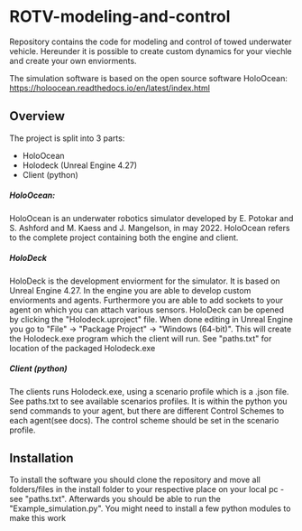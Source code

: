 # ROTV-modeling-and-control
Repository contains the code for modeling and control of towed underwater vehicle. Hereunder it is possible to create custom dynamics 
for your viechle and create your own enviorments.

The simulation software is based on the open source software HoloOcean: https://holoocean.readthedocs.io/en/latest/index.html


## Overview
The project is split into 3 parts:

* HoloOcean
* Holodeck (Unreal Engine 4.27)
* Client (python)

##### HoloOcean: 
HoloOcean is an underwater robotics simulator developed by E. Potokar and S. Ashford and M. Kaess and J. Mangelson,
in may 2022. HoloOcean refers to the complete project containing both the engine and client. 

##### HoloDeck
HoloDeck is the development enviorment for the simulator. It is based on Unreal Engine 4.27. In the engine you
are able to develop custom enviorments and agents. Furthermore you are able to add sockets to your
agent on which you can attach various sensors. HoloDeck can be opened by clicking the "Holodeck.uproject" file.
When done editing in Unreal Engine you go to "File" -> "Package Project" -> "Windows (64-bit)". This will create 
the Holodeck.exe program which the client will run. See "paths.txt" for location of the packaged Holodeck.exe

##### Client (python)
The clients runs Holodeck.exe, using a scenario profile which is a .json file. See paths.txt to see available scenarios
profiles. It is within the python you send commands to your agent, but there are different Control Schemes to each agent(see docs).
The control scheme should be set in the scenario profile. 

## Installation
To install the software you should clone the repository and move all folders/files in the install folder to your respective place on your local pc - see "paths.txt".
Afterwards you should be able to run the "Example_simulation.py". You might need to install a few python modules to make this work

